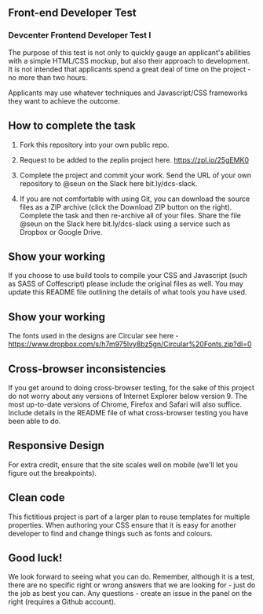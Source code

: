 ## Front-end Developer Test

### Devcenter Frontend Developer Test I

The purpose of this test is not only to quickly gauge an applicant's abilities with a simple HTML/CSS mockup, but also their approach to development. It is not intended that applicants spend a great deal of time on the project - no more than two hours.

Applicants may use whatever techniques and Javascript/CSS frameworks they want to achieve the outcome.

## How to complete the task

1. Fork this repository into your own public repo.

2. Request to be added to the zeplin project here. https://zpl.io/25gEMK0

3. Complete the project and commit your work. Send the URL of your own repository to @seun on the Slack here bit.ly/dcs-slack.

4. If you are not comfortable with using Git, you can download the source files as a ZIP archive (click the Download ZIP button on the right). Complete the task and then re-archive all of your files. Share the file @seun on the Slack here bit.ly/dcs-slack using a service such as Dropbox or Google Drive.

## Show your working

If you choose to use build tools to compile your CSS and Javascript (such as SASS of Coffescript) please include the original files as well. You may update this README file outlining the details of what tools you have used.

## Show your working

The fonts used in the designs are Circular see here - https://www.dropbox.com/s/h7m975lvy8bz5gn/Circular%20Fonts.zip?dl=0


## Cross-browser inconsistencies

If you get around to doing cross-browser testing, for the sake of this project do not worry about any versions of Internet Explorer below version 9. The most up-to-date versions of Chrome, Firefox and Safari will also suffice. Include details in the README file of what cross-browser testing you have been able to do.


## Responsive Design

For extra credit, ensure that the site scales well on mobile (we'll let you figure out the breakpoints).


## Clean code

This fictitious project is part of a larger plan to reuse templates for multiple properties. When authoring your CSS ensure that it is easy for another developer to find and change things such as fonts and colours.


## Good luck!

We look forward to seeing what you can do. Remember, although it is a test, there are no specific right or wrong answers that we are looking for - just do the job as best you can. Any questions - create an issue in the panel on the right (requires a Github account).
